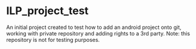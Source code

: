 # ILP_project_test
An initial project created to test how to add an android project onto git, working with private repository and adding rights to a 3rd party. Note: this repository is not for testing purposes.
